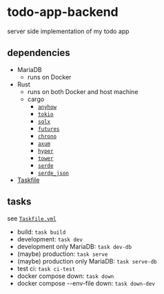 # todo-app-backend

server side implementation of my todo app

## dependencies

- MariaDB
    - runs on Docker
- Rust
    - runs on both Docker and host machine
    - cargo
        - [`anyhow`](https://docs.rs/anyhow/latest/anyhow/)
        - [`tokio`](https://docs.rs/tokio/latest/tokio/)
        - [`sqlx`](https://docs.rs/sqlx/latest/sqlx/)
        - [`futures`](https://docs.rs/futures/latest/futures/)
        - [`chrono`](https://docs.rs/chrono/latest/chrono/)
        - [`axum`](https://docs.rs/axum/latest/axum/)
        - [`hyper`](https://docs.rs/hyper/latest/hyper/)
        - [`tower`](https://docs.rs/tower/latest/tower/)
        - [`serde`](https://docs.rs/serde/latest/serde/)
        - [`serde_json`](https://docs.rs/serde_json/latest/serde_json/)
- [Taskfile](https://taskfile.dev/)

## tasks

see [`Taskfile.yml`](https://github.com/H1rono/todo-app-backend/blob/main/Taskfile.yml)

- build: `task build`
- development: `task dev`
- development only MariaDB: `task dev-db`
- (maybe) production: `task serve`
- (maybe) production only MariaDB: `task serve-db`
- test ci: `task ci-test`
- docker compose down: `task down`
- docker compose --env-file down: `task down-dev`
